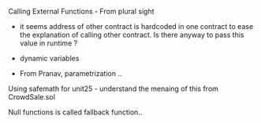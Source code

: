 Calling External Functions - From plural sight

* it seems address of other contract is hardcoded in one contract to ease the explanation of calling other contract. Is there anyway to pass this value in runtime ?
* dynamic variables

* From Pranav, parametrization ..

Using safemath for unit25 - understand the menaing of this from CrowdSale.sol

Null functions is called fallback function..

